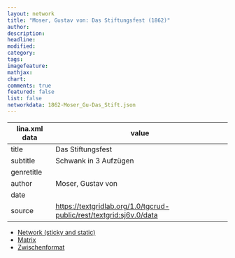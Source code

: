 ```yaml
---
layout: network
title: "Moser, Gustav von: Das Stiftungsfest (1862)"
author:
description:
headline:
modified:
category:
tags:
imagefeature: 
mathjax: 
chart: 
comments: true
featured: false
list: false
networkdata: 1862-Moser_Gu-Das_Stift.json
---
```

lina.xml data  | value
------------- | -------------
title|Das Stiftungsfest
subtitle|Schwank in 3 Aufzügen
genretitle|
author|Moser, Gustav von
date|
source|https://textgridlab.org/1.0/tgcrud-public/rest/textgrid:sj6v.0/data


* [Network (sticky and static)](/network457)
* [Matrix](/matrix457)
* [Zwischenformat](/lina457 )
